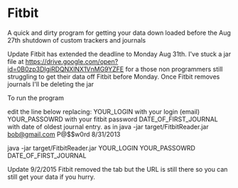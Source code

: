 # Fitbit
A quick and dirty program for getting your data down loaded before the Aug 27th shutdown of custom trackers and journals

Update Fitbit has extended the deadline to Monday Aug 31th.
I've stuck a jar file at https://drive.google.com/open?id=0B0zp3DlgiRDQNXlNX1VnMG9YZFE for a those non programmers still struggling to get their data off Fitbit before Monday. Once Fitbit removes journals I'll be deleting the jar

To run the program

edit the line below replacing:
YOUR_LOGIN with your login (email)
YOUR_PASSOWRD with your fitbit password
DATE_OF_FIRST_JOURNAL with date of oldest journal entry.
as in java -jar target/FitbitReader.jar bob@gmail.com P@$$w0rd 8/31/2013

java -jar target/FitbitReader.jar YOUR_LOGIN YOUR_PASSOWRD DATE_OF_FIRST_JOURNAL

Update 9/2/2015 Fitbit removed the tab but the URL is still there so you can still get your data if you hurry.